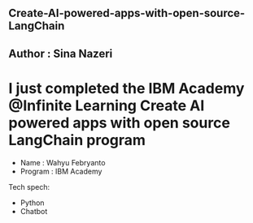 ## Create-AI-powered-apps-with-open-source-LangChain
## Author : Sina Nazeri

# I just completed the IBM Academy @Infinite Learning Create AI powered apps with open source LangChain program

- Name : Wahyu Febryanto
- Program : IBM Academy

Tech spech:
- Python
- Chatbot
